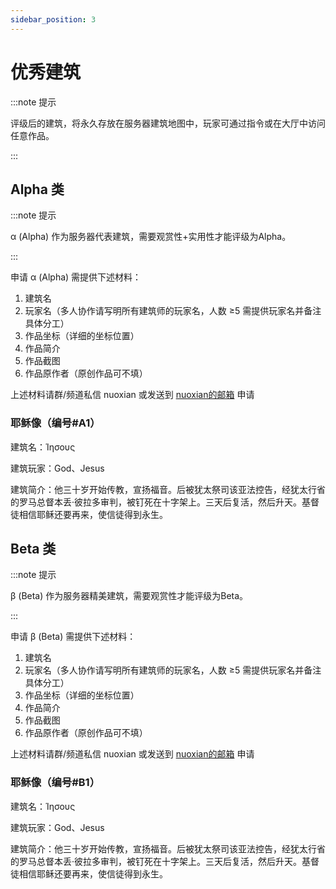 ```yaml
---
sidebar_position: 3
---
```


# 优秀建筑

:::note 提示

评级后的建筑，将永久存放在服务器建筑地图中，玩家可通过指令或在大厅中访问任意作品。

:::

## Alpha 类

:::note 提示

α (Alpha) 作为服务器代表建筑，需要观赏性+实用性才能评级为Alpha。

:::

申请 α (Alpha) 需提供下述材料：

1. 建筑名
2. 玩家名（多人协作请写明所有建筑师的玩家名，人数 ≥5 需提供玩家名并备注具体分工）
3. 作品坐标（详细的坐标位置）
4. 作品简介
5. 作品截图
6. 作品原作者（原创作品可不填）

上述材料请群/频道私信 nuoxian 或发送到 [nuoxian的邮箱](mailto:nuo_xian@qq.com) 申请

### 耶稣像（编号#A1）

建筑名：Ίησους

建筑玩家：God、Jesus

建筑简介：他三十岁开始传教，宣扬福音。后被犹太祭司该亚法控告，经犹太行省的罗马总督本丢·彼拉多审判，被钉死在十字架上。三天后复活，然后升天。基督徒相信耶稣还要再来，使信徒得到永生。

## Beta 类

:::note 提示

β (Beta) 作为服务器精美建筑，需要观赏性才能评级为Beta。

:::

申请 β (Beta) 需提供下述材料：

1. 建筑名
2. 玩家名（多人协作请写明所有建筑师的玩家名，人数 ≥5 需提供玩家名并备注具体分工）
3. 作品坐标（详细的坐标位置）
4. 作品简介
5. 作品截图
6. 作品原作者（原创作品可不填）

上述材料请群/频道私信 nuoxian 或发送到 [nuoxian的邮箱](mailto:nuo_xian@qq.com) 申请

### 耶稣像（编号#B1）

建筑名：Ίησους

建筑玩家：God、Jesus

建筑简介：他三十岁开始传教，宣扬福音。后被犹太祭司该亚法控告，经犹太行省的罗马总督本丢·彼拉多审判，被钉死在十字架上。三天后复活，然后升天。基督徒相信耶稣还要再来，使信徒得到永生。